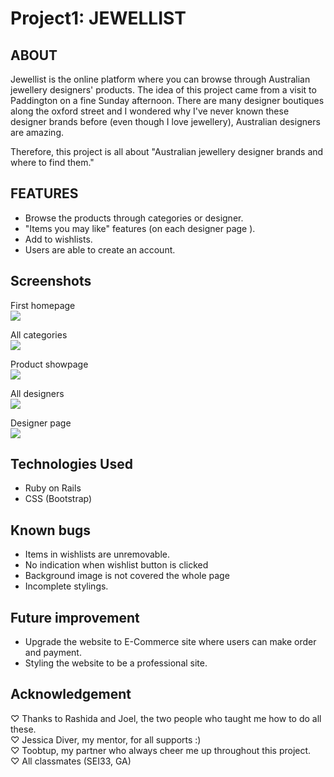 Project1: JEWELLIST 
===============

ABOUT
------------
Jewellist is the online platform where you can browse through Australian jewellery designers' products. The idea of this project came from a visit to Paddington on a fine Sunday afternoon. There are many designer boutiques along the oxford street and I wondered why I've never known these designer brands before (even though I love jewellery), Australian designers are amazing. 

Therefore, this project is all about "Australian jewellery designer brands and where to find them."

FEATURES
-----------

- Browse the products through categories or designer.
- "Items you may like" features (on each designer page ).
- Add to wishlists.
- Users are able to create an account.


Screenshots
--------
First homepage <br>
![](https://res.cloudinary.com/dluw1enan/image/upload/v1564661839/image%20for%20project1/Screen_Shot_2019-08-01_at_10.11.39_pm_1_rugqag.jpg)

All categories <br>
![](https://res.cloudinary.com/dluw1enan/image/upload/v1564661900/image%20for%20project1/Screen_Shot_2019-08-01_at_10.12.48_pm_lpko09.jpg)

Product showpage <br>
![](https://res.cloudinary.com/dluw1enan/image/upload/v1564662224/image%20for%20project1/Screen_Shot_2019-08-01_at_10.13.32_pm_vqr4xm.jpg)

All designers <br>
![](https://res.cloudinary.com/dluw1enan/image/upload/v1564662337/image%20for%20project1/Screen_Shot_2019-08-01_at_10.13.47_pm_suxitf.jpg)

Designer page <br>
![](https://res.cloudinary.com/dluw1enan/image/upload/v1564662466/image%20for%20project1/Screen_Shot_2019-08-01_at_10.14.09_pm_jc5yqd.jpg)


Technologies Used
------

- Ruby on Rails
- CSS (Bootstrap)

Known bugs
--------
- Items in wishlists are unremovable.
- No indication when wishlist button is clicked
- Background image is not covered the whole page 
- Incomplete stylings.

Future improvement
----------
- Upgrade the website to E-Commerce site where users can make order and payment.
- Styling the website to be a professional site.

Acknowledgement
------

♡ Thanks to Rashida and Joel, the two people who taught me how to do all these.<br>
♡ Jessica Diver, my mentor, for all supports :)<br>
♡ Toobtup, my partner who always cheer me up throughout this project.<br>
♡ All classmates (SEI33, GA)



